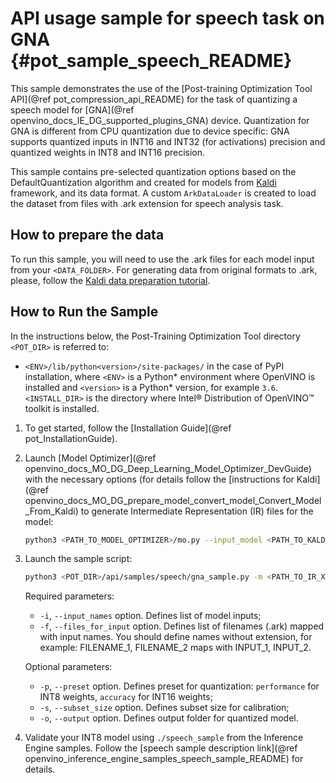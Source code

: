 # API usage sample for speech task on GNA {#pot_sample_speech_README}

This sample demonstrates the use of the [Post-training Optimization Tool API](@ref pot_compression_api_README) for the task of quantizing a speech model for [GNA](@ref openvino_docs_IE_DG_supported_plugins_GNA) device. 
Quantization for GNA is different from CPU quantization due to device specific: GNA supports quantized inputs in INT16 and INT32 (for activations) precision and quantized weights in INT8 and INT16 precision.

This sample contains pre-selected quantization options based on the DefaultQuantization algorithm and created for models from [Kaldi](http://kaldi-asr.org/doc/) framework, and its data format.
A custom `ArkDataLoader` is created to load the dataset from files with .ark extension for speech analysis task.

## How to prepare the data

To run this sample, you will need to use the .ark files for each model input from your `<DATA_FOLDER>`.
For generating data from original formats to .ark, please, follow the [Kaldi data preparation tutorial](https://kaldi-asr.org/doc/data_prep.html).

## How to Run the Sample
In the instructions below, the Post-Training Optimization Tool directory `<POT_DIR>` is referred to:
- `<ENV>/lib/python<version>/site-packages/` in the case of PyPI installation, where `<ENV>` is a Python* 
   environment where OpenVINO is installed and `<version>` is a Python* version, for example `3.6`.
  `<INSTALL_DIR>` is the directory where Intel&reg; Distribution of OpenVINO&trade; toolkit is installed.

1. To get started, follow the [Installation Guide](@ref pot_InstallationGuide).
2. Launch [Model Optimizer](@ref openvino_docs_MO_DG_Deep_Learning_Model_Optimizer_DevGuide) with the necessary options (for details follow the [instructions for Kaldi](@ref openvino_docs_MO_DG_prepare_model_convert_model_Convert_Model_From_Kaldi) to generate Intermediate Representation (IR) files for the model:
   ```sh
   python3 <PATH_TO_MODEL_OPTIMIZER>/mo.py --input_model <PATH_TO_KALDI_MODEL> [MODEL_OPTIMIZER_OPTIONS]
   ```
3. Launch the sample script:
   ```sh
   python3 <POT_DIR>/api/samples/speech/gna_sample.py -m <PATH_TO_IR_XML> -w <PATH_TO_IR_BIN> -d <DATA_FOLDER> --input_names [LIST_OF_MODEL_INPUTS] --files_for_input [LIST_OF_INPUT_FILES]
   ```
   Required parameters:
   - `-i`, `--input_names` option. Defines list of model inputs;
   - `-f`, `--files_for_input` option. Defines list of filenames (.ark) mapped with input names. You should define names without extension, for example: FILENAME_1, FILENAME_2 maps with INPUT_1, INPUT_2.  
  
  
   Optional parameters:
    - `-p`, `--preset` option. Defines preset for quantization: `performance` for INT8 weights, `accuracy` for INT16 weights;
    - `-s`, `--subset_size` option. Defines subset size for calibration;
    - `-o`, `--output` option. Defines output folder for quantized model.
4. Validate your INT8 model using `./speech_sample` from the Inference Engine samples. Follow the [speech sample description link](@ref openvino_inference_engine_samples_speech_sample_README) for details.
